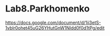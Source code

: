 # Lab8.Parkhomenko
https://docs.google.com/document/d/1ii3etS-1vblr0ohet45uG26YHutGnW1NIdd0f0d1tPg/edit
